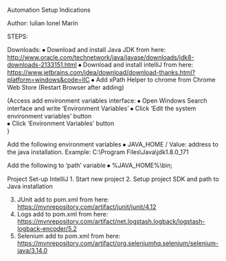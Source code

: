 

Automation Setup Indications





Author: Iulian Ionel Marin





STEPS:

Downloads:
⦁	Download and install Java JDK  from here: http://www.oracle.com/technetwork/java/javase/downloads/jdk8-downloads-2133151.html
⦁	Download and install intelliJ from here: https://www.jetbrains.com/idea/download/download-thanks.html?platform=windows&code=IIC
⦁	Add xPath Helper to chrome from Chrome Web Store (Restart Browser after adding)
	

(Access add environment variables interface:
⦁	Open Windows Search interface and write ‘Environment Variables’
⦁	Click ‘Edit the system environment variables’ button  
⦁	Click ‘Environment Variables’ button  
)

Add the following environment variables
⦁	JAVA_HOME   /  Value: address to the java installation. Example: C:\Program Files\Java\jdk1.8.0_171

Add the following to ‘path’ variable
⦁	%JAVA_HOME%\bin;

 


Project Set-up IntelliJ
	1. Start new project
	2. Setup project SDK and path to Java installation
		
 

3. JUnit add to pom.xml from here: https://mvnrepository.com/artifact/junit/junit/4.12
4. Logs add to pom.xml from here: 
https://mvnrepository.com/artifact/net.logstash.logback/logstash-logback-encoder/5.2	
5.  Selenium add to pom.xml from here: 
https://mvnrepository.com/artifact/org.seleniumhq.selenium/selenium-java/3.14.0
	




